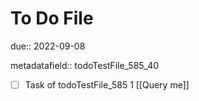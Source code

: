 # To Do File

due:: 2022-09-08

metadatafield:: todoTestFile_585_40

- [ ] Task of todoTestFile_585 1 [[Query me]]
